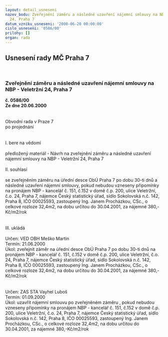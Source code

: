 ```yaml
---
layout: detail_usneseni
nazev_bodu: Zveřejnění záměru a následné uzavření nájemní smlouvy na NBP - Veletržní
  24, Praha 7
datum_vzniku_usneseni: '2000-06-20 00:00:00'
cislo_usneseni: '0586/00'
prilohy: []
organ: rada
---
```

<div id="ucUsn_pList" class="usn">
	<span><h2>Usnesení rady MČ Praha 7 </h2>
<br></span><div class="standBody">
<span><h3>Zveřejnění záměru a následné uzavření nájemní smlouvy na NBP - Veletržní 24, Praha 7</h3></span><div class="center">
		<strong>č. 0586/00</strong><br>
	</div>
<div class="center">
		<strong>Ze dne 20.06.2000</strong><br><br>
	</div>     <br>Obvodní rada v Praze 7<br>po projednání<br><br><br>I.	bere na vědomí<br><br> předložený materiál - Návrh na zveřejnění záměru a následné uzavření nájemní smlouvy na NBP - Veletržní 24, Praha 7 <br><br>II.	souhlasí <br><br>se zveřejněním záměru na úřední desce ObÚ Praha 7 po dobu 30-ti dnů a následné uzavření nájemní smlouvy, pokud nebudou vzneseny připomínky na pronájem NBP - kancelář č. 151, č.152 v domě č.p. 200, ulice Veletržní, č.o. 24, Praha 7, nájemce Český statistický úřad, sídlo Sokolovská n.č. 142, <br>Praha 8, IČO 00025593, zastoupený Ing. Janem Procházkou, CSc., o celkové rozloze 32,4m2, na dobu určitou do 30.04.2001, za nájemné 380,-Kč/m2/rok<br><br><br>III.	ukládá <br><br> Určen:	     	VED OBH Meško Martin<br>Termín: 21.06.2000<br>Úkol:	zveřejnit záměr na úřední desce ObÚ Praha 7 po dobu 30-ti dnů na pronájem NBP - kancelář č. 151, č.152 v domě č.p. 200, ulice Veletržní, č.o. 24, Praha 7, nájemce Český statistický úřad, sídlo Sokolovská n.č. 142, Praha 8, IČO 00025593, zastoupený Ing. Janem Procházkou, CSc., o celkové rozloze 32,4m2, na dobu určitou do 30.04.2001, za nájemné 380,-Kč/m2/rok<br> <br> <br> Určen:	     	ZAS STA Vayhel Luboš<br>Termín: 01.09.2000<br>Úkol:	uzavřít nájemní smlouvu po zveřejněném záměru , pokud nebudou vzneseny připomínky na pronájem NBP - kancelář č. 151, č.152 v domě č.p. 200, ulice Veletržní, č.o. 24, Praha 7, nájemce Český statistický úřad, sídlo Sokolovská n.č. 142, Praha 8, IČO 00025593, zastoupený Ing. Janem Procházkou, CSc., o celkové rozloze 32,4m2, na dobu určitou do 30.04.2001, za nájemné 380,-Kč/m2/rok<br><br>
</div>
</div>